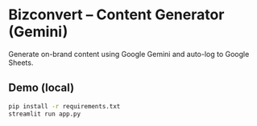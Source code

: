# Bizconvert – Content Generator (Gemini)

Generate on-brand content using Google Gemini and auto-log to Google Sheets.

## Demo (local)
```bash
pip install -r requirements.txt
streamlit run app.py

